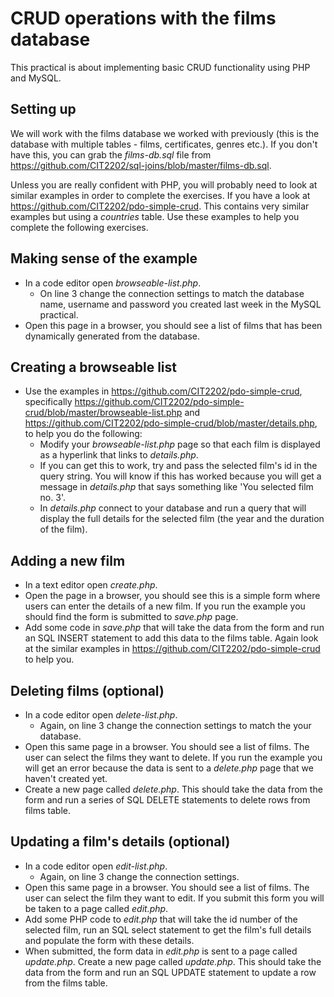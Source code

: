 
# CRUD operations with the films database
This practical is about implementing basic CRUD functionality using PHP and MySQL.

## Setting up
We will work with the films database we worked with previously (this is the database with multiple tables - films, certificates, genres etc.). If you don't have this, you can grab the  *films-db.sql* file from https://github.com/CIT2202/sql-joins/blob/master/films-db.sql.

Unless you are really confident with PHP, you will probably need to look at similar examples in order to complete the exercises. If you have a look at https://github.com/CIT2202/pdo-simple-crud. This contains very similar examples but using a *countries* table. Use these examples to help you complete the following exercises.

## Making sense of the example
* In a code editor open *browseable-list.php*.
  * On line 3 change the connection settings to match the database name, username and password you created last week in the MySQL practical.
* Open this page in a browser, you should see a list of films that has been dynamically generated from the database.

## Creating a browseable list
* Use the examples in https://github.com/CIT2202/pdo-simple-crud, specifically https://github.com/CIT2202/pdo-simple-crud/blob/master/browseable-list.php and https://github.com/CIT2202/pdo-simple-crud/blob/master/details.php, to help you do the following:
  * Modify your *browseable-list.php* page so that each film is displayed as a hyperlink that links to *details.php*.
  * If you can get this to work, try and pass the selected film's id in the query string. You will know if this has worked because you will get a message in *details.php* that says something like 'You selected film no. 3'. 
  * In *details.php* connect to your database and run a query that will display the full details for the selected film (the year and the duration of the film).


## Adding a new film
* In a text editor open *create.php*.
* Open the page in a browser, you should see this is a simple form where users can enter the details of a new film. If you run the example you should find the form is submitted to *save.php* page.
* Add some code in *save.php* that will take the data from the form and run an SQL INSERT statement to add this data to the films table.  Again look at the similar examples in https://github.com/CIT2202/pdo-simple-crud to help you.

## Deleting films  (optional)
* In a code editor open *delete-list.php*.
  * Again, on line 3 change the connection settings to match the your database.
* Open this same page in a browser. You should see a list of films. The user can select the films they want to delete. If you run the example you will get an error because the data is sent to a *delete.php* page that we haven't created yet.
* Create a new page called *delete.php*. This should take the data from the form and run a series of SQL DELETE statements to delete rows from films table.

## Updating a film's details (optional)
* In a code editor open *edit-list.php*.
  * Again, on line 3 change the connection settings.
* Open this same page in a browser. You should see a list of films. The user can select the film they want to edit. If you submit this form you will be taken to a page called *edit.php*.
* Add some PHP code to *edit.php* that will take the id number of the selected film, run an SQL select statement to get the film's full details and populate the form with these details.
* When submitted, the form data in *edit.php* is sent to a page called *update.php*. Create a new page called *update.php*. This should take the data from the form and run an SQL UPDATE statement to update a row from the films table.
